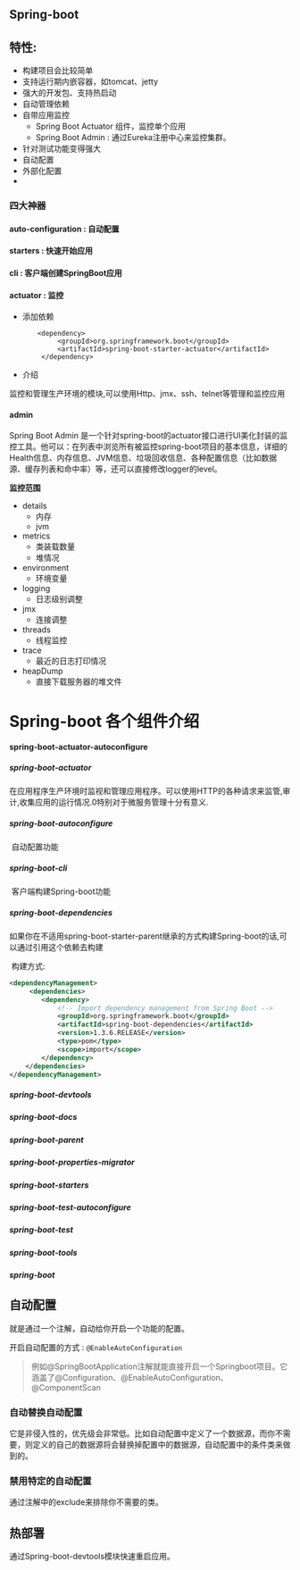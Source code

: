 ## Spring-boot

##  特性:

- 构建项目会比较简单
- 支持运行期内嵌容器，如tomcat、jetty
- 强大的开发包、支持热启动
- 自动管理依赖
- 自带应用监控
  - Spring Boot Actuator 组件，监控单个应用
  - Spring Boot Admin : 通过Eureka注册中心来监控集群。
- 针对测试功能变得强大
- 自动配置
- 外部化配置
- 



### 四大神器

#### auto-configuration : 自动配置

#### starters : 快速开始应用

#### cli : 客户端创建SpringBoot应用

#### actuator : 监控

- 添加依赖

```
       <dependency>
            <groupId>org.springframework.boot</groupId>
            <artifactId>spring-boot-starter-actuator</artifactId>
        </dependency>
```

- 介绍

监控和管理生产环境的模块,可以使用Http、jmx、ssh、telnet等管理和监控应用

#### admin

Spring Boot Admin 是一个针对spring-boot的actuator接口进行UI美化封装的监控工具。他可以：在列表中浏览所有被监控spring-boot项目的基本信息，详细的Health信息、内存信息、JVM信息、垃圾回收信息、各种配置信息（比如数据源、缓存列表和命中率）等，还可以直接修改logger的level。

**监控范围**

- details
  - 内存
  - jvm
- metrics
  - 类装载数量
  - 堆情况
- environment
  - 环境变量
- logging
  - 日志级别调整
- jmx
  - 连接调整
- threads
  - 线程监控
- trace
  - 最近的日志打印情况
- heapDump
  - 直接下载服务器的堆文件







# Spring-boot 各个组件介绍

####  spring-boot-actuator-autoconfigure



##### spring-boot-actuator

​	在应用程序生产环境时监视和管理应用程序。可以使用HTTP的各种请求来监管,审计,收集应用的运行情况.0特别对于微服务管理十分有意义. 

##### spring-boot-autoconfigure

​	自动配置功能

##### spring-boot-cli

​	客户端构建Spring-boot功能

##### spring-boot-dependencies

​	如果你在不适用spring-boot-starter-parent继承的方式构建Spring-boot的话,可以通过引用这个依赖去构建

​	构建方式:

```xml
<dependencyManagement>
     <dependencies>
        <dependency>
            <!-- Import dependency management from Spring Boot -->
            <groupId>org.springframework.boot</groupId>
            <artifactId>spring-boot-dependencies</artifactId>
            <version>1.3.6.RELEASE</version>
            <type>pom</type>
            <scope>import</scope>
        </dependency>
    </dependencies>
</dependencyManagement>
```



##### spring-boot-devtools

##### spring-boot-docs

##### spring-boot-parent

##### spring-boot-properties-migrator

##### spring-boot-starters

##### spring-boot-test-autoconfigure

##### spring-boot-test

##### spring-boot-tools

##### spring-boot

## 自动配置

就是通过一个注解，自动给你开启一个功能的配置。

开启自动配置的方式 : `@EnableAutoConfiguration`

> 例如@SpringBootApplication注解就能直接开启一个Springboot项目。它涵盖了@Configuration、@EnableAutoConfiguration、@ComponentScan

### 自动替换自动配置

它是非侵入性的，优先级会非常低。比如自动配置中定义了一个数据源，而你不需要，则定义的自己的数据源将会替换掉配置中的数据源，自动配置中的条件类来做到的。

### 禁用特定的自动配置

通过注解中的exclude来排除你不需要的类。

## 热部署

通过Spring-boot-devtools模块快速重启应用。


